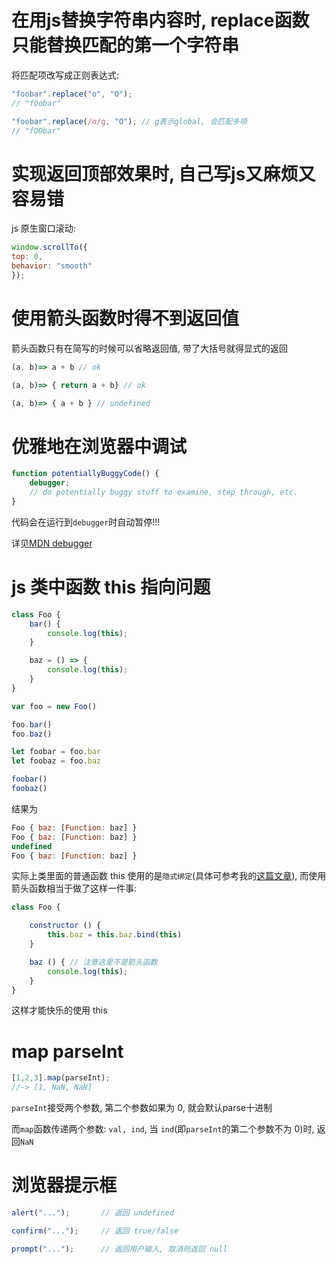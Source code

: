 # 在用js替换字符串内容时, replace函数只能替换匹配的第一个字符串

将匹配项改写成正则表达式:

```js
"foobar".replace("o", "O");
// "fOobar"

"foobar".replace(/o/g, "O"); // g表示global, 会匹配多项
// "fOObar"
```

# 实现返回顶部效果时, 自己写js又麻烦又容易错

js 原生窗口滚动:

```js
window.scrollTo({
top: 0,
behavior: "smooth"
});
```

# 使用箭头函数时得不到返回值

箭头函数只有在简写的时候可以省略返回值, 带了大括号就得显式的返回

```js
(a, b)=> a + b // ok

(a, b)=> { return a + b} // ok

(a, b)=> { a + b } // undefined
```

# 优雅地在浏览器中调试

```js
function potentiallyBuggyCode() {
    debugger;
    // do potentially buggy stuff to examine, step through, etc.
}
```

代码会在运行到`debugger`时自动暂停!!!

详见[MDN debugger](https://developer.mozilla.org/zh-CN/docs/Web/JavaScript/Reference/Statements/debugger)

# js 类中函数 this 指向问题

```js
class Foo {
    bar() {
        console.log(this);
    }

    baz = () => {
        console.log(this);
    }
}

var foo = new Foo()

foo.bar()
foo.baz()

let foobar = foo.bar
let foobaz = foo.baz

foobar()
foobaz()
```

结果为

```js
Foo { baz: [Function: baz] }
Foo { baz: [Function: baz] }
undefined
Foo { baz: [Function: baz] }
```

实际上类里面的普通函数 this 使用的是`隐式绑定`(具体可参考我的[这篇文章](http://www.xiong35.cn/blog2.0/articles/blog/79)), 而使用箭头函数相当于做了这样一件事:

```js
class Foo {

    constructor () {
        this.baz = this.baz.bind(this)
    }

    baz () { // 注意这里不是箭头函数
        console.log(this);
    }
}
```

这样才能快乐的使用 this

# map parseInt

```js
[1,2,3].map(parseInt);
//-> [1, NaN, NaN]
```

`parseInt`接受两个参数, 第二个参数如果为 0, 就会默认parse十进制

而`map`函数传递两个参数: `val, ind`, 当 `ind`(即`parseInt`的第二个参数不为 0)时, 返回`NaN`

# 浏览器提示框

```js
alert("...");       // 返回 undefined

confirm("...");     // 返回 true/false

prompt("...");      // 返回用户输入, 取消则返回 null
```
